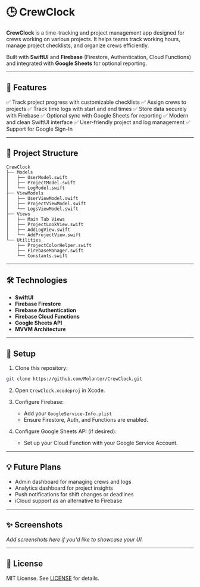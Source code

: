 # 🕒 CrewClock

**CrewClock** is a time-tracking and project management app designed for crews working on various projects. It helps teams track working hours, manage project checklists, and organize crews efficiently.

Built with **SwiftUI** and **Firebase** (Firestore, Authentication, Cloud Functions) and integrated with **Google Sheets** for optional reporting.

---

## 🚀 Features

✅ Track project progress with customizable checklists
✅ Assign crews to projects
✅ Track time logs with start and end times
✅ Store data securely with Firebase
✅ Optional sync with Google Sheets for reporting
✅ Modern and clean SwiftUI interface
✅ User-friendly project and log management
✅ Support for Google Sign-In

---

## 📂 Project Structure

```
CrewClock
├── Models
│   ├── UserModel.swift
│   ├── ProjectModel.swift
│   └── LogModel.swift
├── ViewModels
│   ├── UserViewModel.swift
│   ├── ProjectViewModel.swift
│   └── LogsViewModel.swift
├── Views
│   ├── Main Tab Views
│   ├── ProjectLookView.swift
│   ├── AddLogView.swift
│   └── AddProjectView.swift
└── Utilities
    ├── ProjectColorHelper.swift
    ├── FirebaseManager.swift
    └── Constants.swift
```

---

## 🛠️ Technologies

- **SwiftUI**
- **Firebase Firestore**
- **Firebase Authentication**
- **Firebase Cloud Functions**
- **Google Sheets API**
- **MVVM Architecture**

---

## 🔧 Setup

1. Clone this repository:
```bash
git clone https://github.com/Molanter/CrewClock.git
```

2. Open `CrewClock.xcodeproj` in Xcode.

3. Configure Firebase:
   - Add your `GoogleService-Info.plist`
   - Ensure Firestore, Auth, and Functions are enabled.

4. Configure Google Sheets API (if desired):
   - Set up your Cloud Function with your Google Service Account.

---

## 💡 Future Plans

- Admin dashboard for managing crews and logs
- Analytics dashboard for project insights
- Push notifications for shift changes or deadlines
- iCloud support as an alternative to Firebase

---

## ✨ Screenshots

_Add screenshots here if you'd like to showcase your UI._

---

## 📄 License

MIT License. See [LICENSE](LICENSE) for details.
